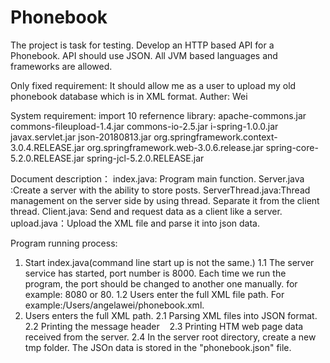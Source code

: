 # Phonebook
The project is task for testing. 
Develop an HTTP based API for a Phonebook. API should use JSON. All JVM based languages and frameworks are allowed.

Only fixed requirement: It should allow me as a user to upload my old phonebook database which is in XML format.
Auther: Wei

System requirement: 
    import 10 refernence library: apache-commons.jar
                                  commons-fileupload-1.4.jar
                                  commons-io-2.5.jar
                                  i-spring-1.0.0.jar
                                  javax.servlet.jar
                                  json-20180813.jar
                                  org.springframework.context-3.0.4.RELEASE.jar
                                  org.springframework.web-3.0.6.release.jar
                                  spring-core-5.2.0.RELEASE.jar
                                  spring-jcl-5.2.0.RELEASE.jar

Document description：
     index.java: Program main function.
     Server.java  :Create a server with the ability to store posts.
     ServerThread.java:Thread management on the server side by using thread. Separate it from the client thread.
     Client.java: Send and request data as a client like a server.
     upload.java：Upload the XML file and parse it into json data.
     
Program running process:
1. Start index.java(command line start up is not the same.)
   1.1 The server service has started, port number is 8000. Each time we run the program, the port should be changed to another one manually. for example: 8080 or 80.
   1.2 Users enter the full XML file path. For example:/Users/angelawei/phonebook.xml.
2. Users enters the full XML path.
   2.1 Parsing XML files into JSON format.
   2.2 Printing the message header
   2.3 Printing HTM web page data received from the server.
   2.4 In the server root directory, create a new tmp folder. The JSOn data is stored in the "phonebook.json" file.
